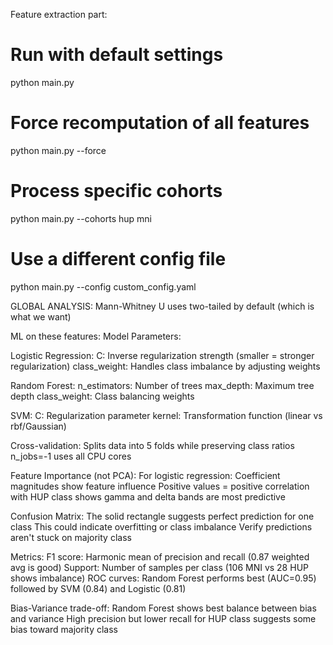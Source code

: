 Feature extraction part:

# Run with default settings
python main.py

# Force recomputation of all features
python main.py --force

# Process specific cohorts
python main.py --cohorts hup mni

# Use a different config file
python main.py --config custom_config.yaml

GLOBAL ANALYSIS:
Mann-Whitney U uses two-tailed by default (which is what we want)

ML on these features:
Model Parameters:

Logistic Regression:
C: Inverse regularization strength (smaller = stronger regularization)
class_weight: Handles class imbalance by adjusting weights

Random Forest:
n_estimators: Number of trees
max_depth: Maximum tree depth
class_weight: Class balancing weights

SVM:
C: Regularization parameter
kernel: Transformation function (linear vs rbf/Gaussian)

Cross-validation: 
Splits data into 5 folds while preserving class ratios
n_jobs=-1 uses all CPU cores

Feature Importance (not PCA):
For logistic regression: Coefficient magnitudes show feature influence
Positive values = positive correlation with HUP class
shows gamma and delta bands are most predictive

Confusion Matrix:
The solid rectangle suggests perfect prediction for one class
This could indicate overfitting or class imbalance
Verify predictions aren't stuck on majority class

Metrics:
F1 score: Harmonic mean of precision and recall (0.87 weighted avg is good)
Support: Number of samples per class (106 MNI vs 28 HUP shows imbalance)
ROC curves: Random Forest performs best (AUC=0.95) followed by SVM (0.84) and Logistic (0.81)

Bias-Variance trade-off:
Random Forest shows best balance between bias and variance
High precision but lower recall for HUP class suggests some bias toward majority class